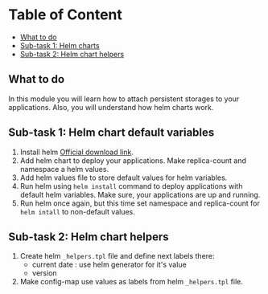 # Table of Content

- [What to do](#what-to-do)
- [Sub-task 1: Helm charts](#sub-task-2-helm-chart-default-variables)
- [Sub-task 2: Helm chart helpers](#sub-task-3-helm-chart-helpers)

## What to do
In this module you will learn how to attach persistent storages to your applications. Also, you will understand how helm charts work.

## Sub-task 1: Helm chart default variables
1. Install helm [Official download link](https://helm.sh).
2. Add helm chart to deploy your applications. Make replica-count and namespace a helm values.
3. Add helm values file to store default values for helm variables.
4. Run helm using `helm install` command to deploy applications with default helm variables. Make sure, your applications are up and running.
5. Run helm once again, but this time set namespace and replica-count for `helm intall` to non-default values.

## Sub-task 2: Helm chart helpers
1. Create helm `_helpers.tpl` file and define next labels there: 
   - current date : use helm generator for it's value
   - version
2. Make config-map use values as labels from helm `_helpers.tpl` file.